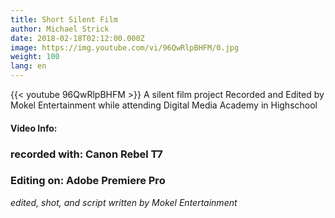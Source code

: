 ```yaml
---
title: Short Silent Film
author: Michael Strick
date: 2018-02-18T02:12:00.000Z
image: https://img.youtube.com/vi/96QwRlpBHFM/0.jpg
weight: 100
lang: en
---
```

{{< youtube 96QwRlpBHFM  >}}
A silent film project Recorded and Edited by Mokel Entertainment while attending Digital Media Academy in Highschool

#### Video Info:
### recorded with: Canon Rebel T7
### Editing on: Adobe Premiere Pro

*edited, shot, and script written by Mokel Entertainment*
